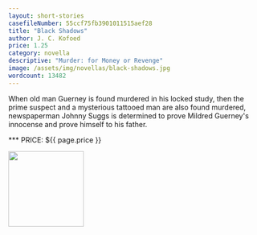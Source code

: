 ```yaml
---
layout: short-stories
casefileNumber: 55ccf75fb3901011515aef28
title: "Black Shadows"
author: J. C. Kofoed
price: 1.25
category: novella
descriptive: "Murder: for Money or Revenge"
image: /assets/img/novellas/black-shadows.jpg
wordcount: 13482
---
```


When old man Guerney is found murdered in his locked study, then the prime suspect and a mysterious tattooed man are also found murdered, newspaperman Johnny Suggs is determined to prove Mildred Guerney's innocense and prove himself to his father.

*** PRICE: ${{ page.price }}

<a href="https://transactions.sendowl.com/packages/32887/32488429/add_to_cart" rel="nofollow"><img style="width: 150px;" src="https://transactions.sendowl.com/assets/external/add-to-cart.png" /></a><script type="text/javascript" src="https://transactions.sendowl.com/assets/sendowl.js" ></script>